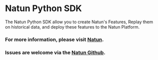 # Natun Python SDK

The Natun Python SDK allow you to create Natun's Features,
Replay them on historical data, and deploy these features to the Natun Platform.

### For more information, please visit [Natun](https://natun.ai/).

### Issues are welcome via the [Natun Github](https://github.com/dataploy-ai/natun/issues/new/choose?labels=component/labsdk).